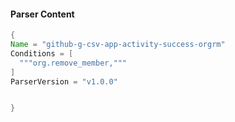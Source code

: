#### Parser Content
```Java
{
Name = "github-g-csv-app-activity-success-orgrm"
Conditions = [
  """org.remove_member,"""
]
ParserVersion = "v1.0.0"


}
```